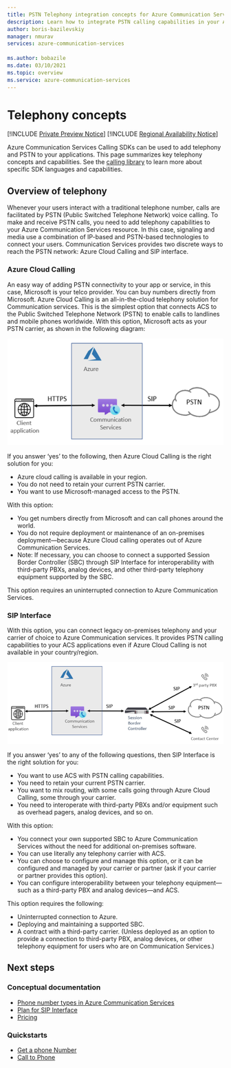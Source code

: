 ```yaml
---
title: PSTN Telephony integration concepts for Azure Communication Services
description: Learn how to integrate PSTN calling capabilities in your Azure Communication Services application.
author: boris-bazilevskiy
manager: nmurav
services: azure-communication-services

ms.author: bobazile
ms.date: 03/10/2021
ms.topic: overview
ms.service: azure-communication-services
---
```


# Telephony concepts

[!INCLUDE [Private Preview Notice](../../includes/private-preview-include.md)]
[!INCLUDE [Regional Availability Notice](../../includes/regional-availability-include.md)]

Azure Communication Services Calling SDKs can be used to add telephony and PSTN to your applications. This page summarizes key telephony concepts and capabilities. See the [calling library](../../quickstarts/voice-video-calling/calling-client-samples.md) to learn more about specific SDK languages and capabilities.

## Overview of telephony
Whenever your users interact with a traditional telephone number, calls are facilitated by PSTN (Public Switched Telephone Network) voice calling. To make and receive PSTN calls, you need to add telephony capabilities to your Azure Communication Services resource. In this case, signaling and media use a combination of IP-based and PSTN-based technologies to connect your users. Communication Services provides two discrete ways to reach the PSTN network: Azure Cloud Calling and SIP interface.

### Azure Cloud Calling

An easy way of adding PSTN connectivity to your app or service, in this case, Microsoft is your telco provider. You can buy numbers directly from Microsoft. Azure Cloud Calling is an all-in-the-cloud telephony solution for Communication services. This is the simplest option that connects ACS to the Public Switched Telephone Network (PSTN) to enable calls to landlines and mobile phones worldwide. With this option, Microsoft acts as your PSTN carrier, as shown in the following diagram:

![Azure Cloud Calling diagram.](../media/telephony-concept/azure-calling-diagram.png)

If you answer ‘yes’ to the following, then Azure Cloud Calling is the right solution for you:
- Azure cloud calling is available in your region.
- You do not need to retain your current PSTN carrier.
- You want to use Microsoft-managed access to the PSTN.

With this option:
- You get numbers directly from Microsoft and can call phones around the world.
- You do not require deployment or maintenance of an on-premises deployment—because Azure Cloud calling operates out of Azure Communication Services.
- Note: If necessary, you can choose to connect a supported Session Border Controller (SBC) through SIP Interface for interoperability with third-party PBXs, analog devices, and other third-party telephony equipment supported by the SBC.

This option requires an uninterrupted connection to Azure Communication Services.

### SIP Interface

With this option, you can connect legacy on-premises telephony and your carrier of choice to Azure Communication services. It provides PSTN calling capabilities to your ACS applications even if Azure Cloud Calling is not available in your country/region. 

![SIP Interface diagram.](../media/telephony-concept/sip-interface-diagram.png)

If you answer ‘yes’ to any of the following questions, then SIP Interface is the right solution for you:

- You want to use ACS with PSTN calling capabilities.
- You need to retain your current PSTN carrier.
- You want to mix routing, with some calls going through Azure Cloud Calling, some through your carrier.
- You need to interoperate with third-party PBXs and/or equipment such as overhead pagers, analog devices, and so on.

With this option:

- You connect your own supported SBC to Azure Communication Services without the need for additional on-premises software.
- You can use literally any telephony carrier with ACS.
- You can choose to configure and manage this option, or it can be configured and managed by your carrier or partner (ask if your carrier or partner provides this option).
- You can configure interoperability between your telephony equipment—such as a third-party PBX and analog devices—and ACS.

This option requires the following:

- Uninterrupted connection to Azure.
- Deploying and maintaining a supported SBC.
- A contract with a third-party carrier. (Unless deployed as an option to provide a connection to third-party PBX, analog devices, or other telephony equipment for users who are on Communication Services.)

## Next steps

### Conceptual documentation

- [Phone number types in Azure Communication Services](./plan-solution.md)
- [Plan for SIP Interface](./sip-interface-infrastructure.md)
- [Pricing](../pricing.md)

### Quickstarts

- [Get a phone Number](../../quickstarts/telephony-sms/get-phone-number.md)
- [Call to Phone](../../quickstarts/voice-video-calling/pstn-call.md)
